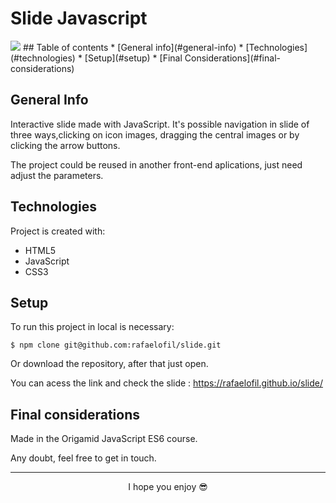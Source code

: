 # Slide Javascript
<img src="Home_Slide.jpg"/>
## Table of contents
* [General info](#general-info)
* [Technologies](#technologies)
* [Setup](#setup)
* [Final Considerations](#final-considerations)

## General Info
<p>Interactive slide made with JavaScript. It's possible navigation in slide of three ways,clicking on icon images, dragging the central images or by clicking the arrow buttons.</p>
<p>The project could be reused in another front-end aplications, just need adjust the parameters.</p>

## Technologies
Project is created with:

* HTML5
* JavaScript
* CSS3

## Setup
To run this project in local is necessary:

```
$ npm clone git@github.com:rafaelofil/slide.git
```
Or download the repository, after that just open.

You can acess the link and check the slide : https://rafaelofil.github.io/slide/

## Final considerations

<p>Made in the Origamid JavaScript ES6 course.</p>
<p>Any doubt, feel free to get in touch.</p>

<hr>
<p align="center"> I hope you enjoy 😎</p>
